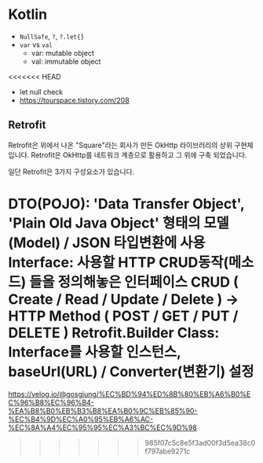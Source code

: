 # Kotlin
* `NullSafe`, `?`, `?.let{}`
* `var` vs `val`
  + var: mutable object
  + val: immutable object



<<<<<<< HEAD
* let null check
* https://tourspace.tistory.com/208


## Retrofit
Retrofit은 위에서 나온 "Square"라는 회사가 만든 OkHttp 라이브러리의 상위 구현체입니다.
Retrofit은 OkHttp를 네트워크 계층으로 활용하고 그 위에 구축 되었습니다.

일단 Retrofit은 3가지 구성요소가 있습니다.

DTO(POJO): 'Data Transfer Object', 'Plain Old Java Object' 형태의 모델(Model) / JSON 타입변환에 사용
Interface: 사용할 HTTP CRUD동작(메소드) 들을 정의해놓은 인터페이스
CRUD ( Create / Read / Update / Delete ) -> HTTP Method ( POST / GET / PUT / DELETE )
Retrofit.Builder Class: Interface를 사용할 인스턴스, baseUrl(URL) / Converter(변환기) 설정
=======
https://velog.io/@gosgjung/%EC%BD%94%ED%8B%80%EB%A6%B0%EC%96%B8%EC%96%B4-%EA%B8%B0%EB%B3%B8%EA%B0%9C%EB%85%90-%EC%B4%9D%EC%A0%95%EB%A6%AC-%EC%8A%A4%EC%95%95%EC%A3%BC%EC%9D%98
>>>>>>> 985f07c5c8e5f3ad00f3d5ea38c0f797abe9271c
